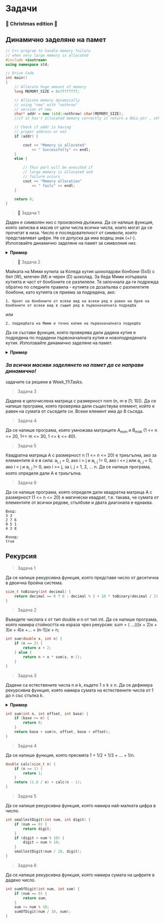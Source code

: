 # Задачи 
### :christmas_tree: Christmas edition :gift:

## Динамично заделяне на памет
```cpp
// C++ program to handle memory failure
// when very large memory is allocated
#include <iostream>
using namespace std;

// Drive Code
int main()
{
	// Allocate huge amount of memory
	long MEMORY_SIZE = 0x7fffffff;

	// Allocate memory dynamically
	// using "new" with "nothrow"
	// version of new
	char* addr = new (std::nothrow) char[MEMORY_SIZE];
    //if it has't allocated memory correctly it return a NULL-ptr , otherwise it returns an adress in memory

	// Check if addr is having
	// proper address or not
	if (addr) {

		cout << "Memory is allocated"
			<< " Successfully" << endl;
	}
	else {

		// This part will be executed if
		// large memory is allocated and
		// failure occurs
		cout << "Memory allocation"
			<< " fails" << endl;
	}

	return 0;
}
```

> :cookie: Задача 1 

Даден е символен низ с произволна дължина. Да се напише функция, която записва в масив от цели числа всички числа, които могат да се прочетат
в низа. Число е последователност от символи, които представляват цифри. Не се допуска да има водещ знак (+/-). Използвайте динамично заделяне на памет за символния низ.
<details>
<summary>
<b>Пример</b>
</summary>


```
Вход: "Рецепта за джинджифилови коледни бисквитки: 500гр. брашно, 125гр. масло, 10гр. хлебна сода, 10гр. канела, 1 яйце, 150гр. мед, 20гр. джинджифил. Продуктите се смесват, оформят се бисквитки и се пекат на загрята фурна на 180 градуса за 7-8 минути."
Резултат: масив с елементи [500, 125, 10, 10, 1, 150, 20, 180, 7, 8].
```

</details>



> :candy: Задача 2

Майката на Мими купила за Коледа кутия шоколадови бонбони (5х5) с бял (W), млечен (M) и черен (D) шоколад. За беда Мими изтървала кутията и част от бонбоните се разпилели. Тя започнала да ги подрежда обратно по следните правила - кутията се дозапълва с разпилетите бонбони, като кутията се приема за подредена, ако:

	1. броят на бонбоните от всеки вид на всеки ред е равен на броя на бонбоните от всеки вид в същия ред в първоначалната подредба

или

	2. подредбата на Мими е точно копие на първоначалната подредба

Да се състави функция, която проверява дали дадена кутия е подредена по подадени първоначалната кутия и новоподредената кутия. Използвайте динамично заделяне на памет.
<details>
<summary>
<b>Пример</b>
</summary>


```
Вход 1: 
W W D M W
D W M W D
M D W D W
M M M D M
M D W W W

D W M W W
D D M W W
M W W D D
M M M M D
W W W D M

Изход 1:
Box is fixed.

Вход 2:
W W D M M
D W M W D
M D W D W
M M M D M
M D W W W

D W M W W
D D M W W
M W W D D
M M M M D
W W W D M

Изход 2:
Box is not fixed. 
```

</details>

### *За всички масиви заделянето на памет да се направи динамично!*
задачите са решени в Week_11\Tasks.
> Задача 3

Дадена е целочислена матрица с размерност nxm (n, m e [1; 10]). Да се напише програма, която проверява дали съществува елемент, който е равен на сумата от съседите си. Всеки елемент има до 8 съседа.


> Задача 4

Да се напише програма, която умножава матриците A<sub>nxm</sub> и B<sub>mxk</sub> (1 <= n <= 20, 1<= m <= 30, 1 <= k <= 40).

> Задача 5

Квадратна матрица A с размерност n (1 <= n <= 20) е триъгълна, ако за елементите ѝ е в сила: a<sub>i, j</sub> = 0, ако i > j и a<sub>i, j</sub> != 0, ако i <= j или a<sub>i, j</sub> = 0, ако i < j и a<sub>i, j</sub> != 0, ако i >= j, за i, j = 1, 2, ... n. Да се напише програма, която определя дали А е триъгълна.

> Задача 6

Да се напише програма, която определя дали квадратна матрица A с размерност (1 <= n <= 20) е магически квадрат, т.е. такава, че сумата от елементите от всички редове, стълбове и двата диагонала е еднаква.

    Вход:
    3 3
    2 7 6
    9 5 1
    4 3 8

    Изход:
    true

## Рекурсия 

> Задача 1

Да се напише рекурсивна функция, която представя число от десетична в двоична бройна система.

```cpp
size_t toBinary(int decimal) {
    return decimal == 0 ? 0 : decimal % 2 + 10 * toBinary(decimal / 2);
}
```

> Задача 2

Въведете числата x от тип double и n от тип int. Да се напише програма, която намира стойността на израза чрез рекурсия:
sum = ( ...(((x + 2)x + 3)x + 4)x +... + (n-1))x + n;

```cpp
int sum(double x, int n) {
    if (n == 2) {
        return x + 2;
    } else {
        return n + x * sum(x, n-1);
    }
}
```

> Задача 3

Дадени са естествените числа n и k, където 1 ≤ k ≤ n. Да се дефинира рекурсивна функция, която намира сумата на естествените числа от 1 до n със стъпка k. 

<details>
<summary>
<b>Пример</b>
</summary>


```
при n = 15 и k = 3: 1 + 4 + 7 + 10 + 13 = 35
```

</details>

```cpp
int sum(int n, int offset, int base) {
    if (base >= n) {
        return 0;
    }
    return base + sum(n, offset, base + offset);
}
```

> Задача 4

Да се напише функция, която пресмята 1 + 1/2 + 1/3 + ... + 1/n.

```cpp
double calc(size_t n) {
    if (n == 1) {
        return 1;
    }
    return (1.0 / n) + calc(n - 1);
}
```

> Задача 5

Да се напише рекурсивна функция, която намира най-малката цифра в число.

```cpp
int smallestDigit(int num, int digit) {
    if (num == 0) {
        return digit;
    }
    if (digit > num % 10) {
        digit = num % 10;
    }
    smallestDigit(num / 10, digit);
}
```

> Задача 6

Да се напише рекурсивна функция, която намира сумата на цифрите в дадено число.

```cpp
int sumOfDigit(int num, int sum) {
    if (num == 0) {
        return sum;
    }
    sum += num % 10;
    sumOfDigit(num / 10, sum);
}
```